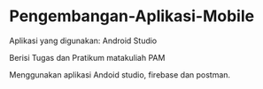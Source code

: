 # Pengembangan-Aplikasi-Mobile

Aplikasi yang digunakan: Android Studio

Berisi Tugas dan Pratikum matakuliah PAM

Menggunakan aplikasi Andoid studio, firebase dan postman.
